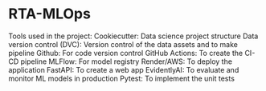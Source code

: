 # RTA-MLOps

Tools used in the project:
Cookiecutter: Data science project structure
Data version control (DVC): Version control of the data assets and to make pipeline
Github: For code version control
GitHub Actions: To create the CI-CD pipeline
MLFlow: For model registry
Render/AWS: To deploy the application
FastAPI: To create a web app
EvidentlyAI: To evaluate and monitor ML models in production
Pytest: To implement the unit tests
